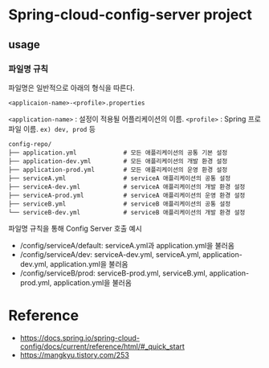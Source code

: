 # Spring-cloud-config-server project 

## usage

### 파일명 규칙
파일명은 일반적으로 아래의 형식을 따른다.
```
<applicaion-name>-<profile>.properties
```

`<application-name>` : 설정이 적용될 어플리케이션의 이름.
`<profile>` : Spring 프로파일 이름. `ex) dev, prod` 등
```shell
config-repo/
├── application.yml             # 모든 애플리케이션의 공통 기본 설정
├── application-dev.yml         # 모든 애플리케이션의 개발 환경 설정
├── application-prod.yml        # 모든 애플리케이션의 운영 환경 설정
├── serviceA.yml                # serviceA 애플리케이션의 공통 설정
├── serviceA-dev.yml            # serviceA 애플리케이션의 개발 환경 설정
├── serviceA-prod.yml           # serviceA 애플리케이션의 운영 환경 설정
├── serviceB.yml                # serviceB 애플리케이션의 공통 설정
└── serviceB-dev.yml            # serviceB 애플리케이션의 개발 환경 설정
```
파일명 규칙을 통해 Config Server 호출 예시
- /config/serviceA/default: serviceA.yml과 application.yml을 불러옴
- /config/serviceA/dev: serviceA-dev.yml, serviceA.yml, application-dev.yml, application.yml을 불러옴
- /config/serviceB/prod: serviceB-prod.yml, serviceB.yml, application-prod.yml, application.yml을 불러옴

# Reference
- https://docs.spring.io/spring-cloud-config/docs/current/reference/html/#_quick_start
- https://mangkyu.tistory.com/253
